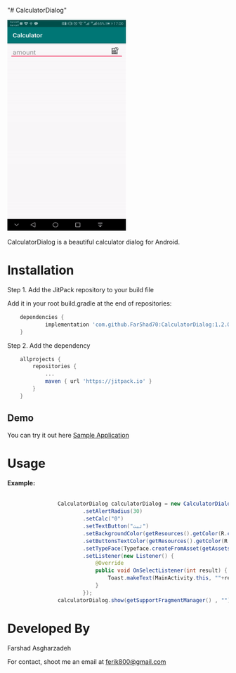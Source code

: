 "# CalculatorDialog"

<img src="https://raw.githubusercontent.com/Far5had70/CalculatorDialog/master/record.gif" height="480" width="270">

 CalculatorDialog is a beautiful calculator dialog for Android.

# Installation

Step 1. Add the JitPack repository to your build file


Add it in your root build.gradle at the end of repositories:

```gradle
	dependencies {
	        implementation 'com.github.Far5had70:CalculatorDialog:1.2.0'
	}
```


Step 2. Add the dependency
```gradle
	allprojects {
		repositories {
			...
			maven { url 'https://jitpack.io' }
		}
	}
```




## Demo

You can try it out here [Sample Application](https://github.com/Far5had70/CalculatorDialog/blob/master/app/src/main/java/com/sharjbook/calculator/MainActivity.java)




# Usage



**Example:**

```java

                CalculatorDialog calculatorDialog = new CalculatorDialog()
                        .setAlertRadius(30)
                        .setCalc("0")
                        .setTextButton("ثبت")
                        .setBackgroundColor(getResources().getColor(R.color.colorPrimary))
                        .setButtonsTextColor(getResources().getColor(R.color.calc_white))
                        .setTypeFace(Typeface.createFromAsset(getAssets(), "bsans.ttf"))
                        .setListener(new Listener() {
                            @Override
                            public void OnSelectListener(int result) {
                                Toast.makeText(MainActivity.this, ""+result, Toast.LENGTH_SHORT).show();
                            }
                        });
                calculatorDialog.show(getSupportFragmentManager() , "");

```


# Developed By

Farshad Asgharzadeh

For contact, shoot me an email at ferik800@gmail.com

